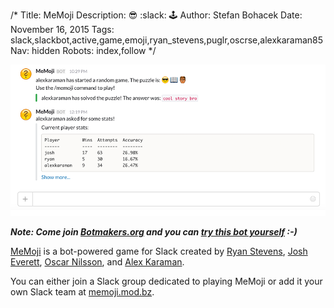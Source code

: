/*
Title: MeMoji
Description: :sunglasses: :slack: :joystick: 
Author: Stefan Bohacek
Date: November 16, 2015
Tags: slack,slackbot,active,game,emoji,ryan_stevens,puglr,oscrse,alexkaraman85
Nav: hidden
Robots: index,follow
*/

[![](/content/bots/slackbots/images/MeMoji.png)](https://memoji.mod.bz/)

***Note: Come join [Botmakers.org](https://botmakers.org/) and you can [try this bot yourself](https://github.com/botwiki/botmakers.org/blob/master/BOTS.md) :-)***

[MeMoji](https://memoji.mod.bz/) is a bot-powered game for Slack created by [Ryan Stevens](https://twitter.com/ryan_stevens), [Josh Everett](https://twitter.com/puglr), [Oscar Nilsson](https://twitter.com/oscrse), and [Alex Karaman](https://github.com/alexkaraman85).


You can either join a Slack group dedicated to playing MeMoji or add it your own Slack team at [memoji.mod.bz](https://memoji.mod.bz/).
